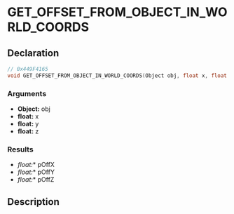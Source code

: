 # GET_OFFSET_FROM_OBJECT_IN_WORLD_COORDS

## Declaration
```cpp
// 0x449F4165
void GET_OFFSET_FROM_OBJECT_IN_WORLD_COORDS(Object obj, float x, float y, float z, float* pOffX, float* pOffY, float* pOffZ);
```

### Arguments
- **Object:** obj
- **float:** x
- **float:** y
- **float:** z

### Results
- **float*:** pOffX
- **float*:** pOffY
- **float*:** pOffZ

## Description
